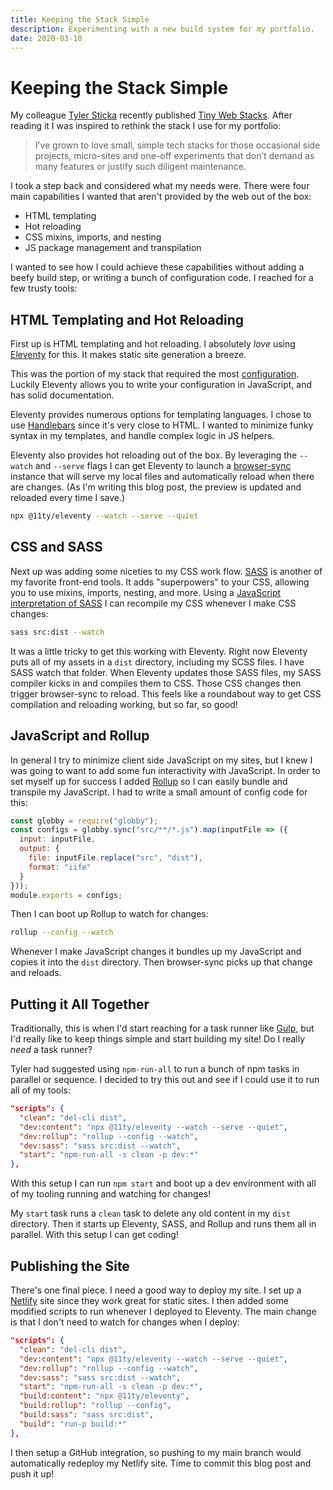 ```yaml
---
title: Keeping the Stack Simple
description: Experimenting with a new build system for my portfolio.
date: 2020-03-10
---
```


# Keeping the Stack Simple

My colleague [Tyler Sticka](https://tylersticka.com/) recently published [Tiny Web Stacks](https://cloudfour.com/thinks/tiny-web-stacks/).
After reading it I was inspired to rethink the stack I use for my portfolio:

> I’ve grown to love small, simple tech stacks for those occasional side projects, micro-sites and one-off experiments that don’t demand as many features or justify such diligent maintenance.

I took a step back and considered what my needs were. There were four main capabilities I wanted that aren't provided by the web out of the box:

- HTML templating
- Hot reloading
- CSS mixins, imports, and nesting
- JS package management and transpilation

I wanted to see how I could achieve these capabilities without adding a beefy build step, or writing a bunch of configuration code. I reached for a few trusty tools:

## HTML Templating and Hot Reloading

First up is HTML templating and hot reloading. I absolutely _love_ using [Eleventy](https://www.11ty.dev/) for this. It makes static site generation a breeze. 

This was the portion of my stack that required the most [configuration](https://github.com/Paul-Hebert/portfolio-2020/blob/master/.eleventy.js). Luckily Eleventy allows you to write your configuration in JavaScript, and has solid documentation.

Eleventy provides numerous options for templating languages. I chose to use [Handlebars](https://handlebarsjs.com/) since it's very close to HTML. I wanted to minimize funky syntax in my templates, and handle complex logic in JS helpers.

Eleventy also provides hot reloading out of the box. By leveraging the `--watch` and `--serve` flags I can get Eleventy to launch a [browser-sync](https://www.browsersync.io/) instance that will serve my local files and automatically reload when there are changes. (As I'm writing this blog post, the preview is updated and reloaded every time I save.)

```zsh
npx @11ty/eleventy --watch --serve --quiet
```

## CSS and SASS

Next up was adding some niceties to my CSS work flow. [SASS](https://sass-lang.com/) is another of my favorite front-end tools. It adds "superpowers" to your CSS, allowing you to use mixins, imports, nesting, and more. Using a [JavaScript interpretation of SASS](https://www.npmjs.com/package/sass) I can recompile my CSS whenever I make CSS changes:

```zsh
sass src:dist --watch
```

It was a little tricky to get this working with Eleventy. Right now Eleventy puts all of my assets in a `dist` directory, including my SCSS files. I have SASS watch that folder. When Eleventy updates those SASS files, my SASS compiler kicks in and compiles them to CSS. Those CSS changes then trigger browser-sync to reload. This feels like a roundabout way to get CSS compilation and reloading working, but so far, so good!

## JavaScript and Rollup

In general I try to minimize client side JavaScript on my sites, but I knew I was going to want to add some fun interactivity with JavaScript. In order to set myself up for success I added [Rollup](https://rollupjs.org/) so I can easily bundle and transpile my JavaScript. I had to write a small amount of config code for this:

```js
const globby = require("globby");
const configs = globby.sync("src/**/*.js").map(inputFile => ({
  input: inputFile,
  output: {
    file: inputFile.replace("src", "dist"),
    format: "iife"
  }
}));
module.exports = configs;
```

Then I can boot up Rollup to watch for changes:

```zsh
rollup --config --watch
```

Whenever I make JavaScript changes it bundles up my JavaScript and copies it into the `dist` directory. Then browser-sync picks up that change and reloads.

## Putting it All Together

Traditionally, this is when I'd start reaching for a task runner like [Gulp](https://gulpjs.com/), but I'd really like to keep things simple and start building my site! Do I really _need_ a task runner?

Tyler had suggested using `npm-run-all` to run a bunch of npm tasks in parallel or sequence. I decided to try this out and see if I could use it to run all of my tools:

```json
"scripts": {
  "clean": "del-cli dist",
  "dev:content": "npx @11ty/eleventy --watch --serve --quiet",
  "dev:rollup": "rollup --config --watch",
  "dev:sass": "sass src:dist --watch",
  "start": "npm-run-all -s clean -p dev:*"
},
```

With this setup I can run `npm start` and boot up a dev environment with all of my tooling running and watching for changes!

My `start` task runs a `clean` task to delete any old content in my `dist` directory. Then it starts up Eleventy, SASS, and Rollup and runs them all in parallel. With this setup I can get coding!

## Publishing the Site

There's one final piece. I need a good way to deploy my site. I set up a [Netlify](https://www.netlify.com/) site since they work great for static sites. I then added some modified scripts to run whenever I deployed to Eleventy. The main change is that I don't need to watch for changes when I deploy:

```json
"scripts": {
  "clean": "del-cli dist",
  "dev:content": "npx @11ty/eleventy --watch --serve --quiet",
  "dev:rollup": "rollup --config --watch",
  "dev:sass": "sass src:dist --watch",
  "start": "npm-run-all -s clean -p dev:*",
  "build:content": "npx @11ty/eleventy",
  "build:rollup": "rollup --config",
  "build:sass": "sass src:dist",
  "build": "run-p build:*"
},
```

I then setup a GitHub integration, so pushing to my main branch would automatically redeploy my Netlify site. Time to commit this blog post and push it up! 
